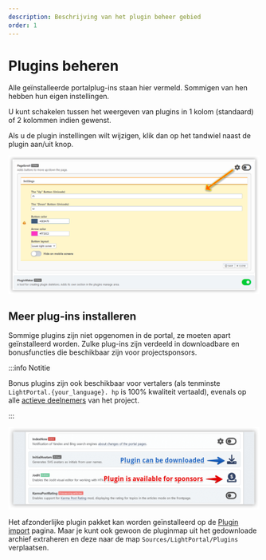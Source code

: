 ```yaml
---
description: Beschrijving van het plugin beheer gebied
order: 1
---
```


# Plugins beheren

Alle geïnstalleerde portalplug-ins staan hier vermeld. Sommigen van hen hebben hun eigen instellingen.

U kunt schakelen tussen het weergeven van plugins in 1 kolom (standaard) of 2 kolommen indien gewenst.

Als u de plugin instellingen wilt wijzigen, klik dan op het tandwiel naast de plugin aan/uit knop.

![Manage plugins](manage_plugins.png)

## Meer plug-ins installeren

Sommige plugins zijn niet opgenomen in de portal, ze moeten apart geïnstalleerd worden. Zulke plug-ins zijn verdeeld in downloadbare en bonusfuncties die beschikbaar zijn voor projectsponsors.

:::info Notitie

Bonus plugins zijn ook beschikbaar voor vertalers (als tenminste `LightPortal.{your_language}. hp` is 100% kwaliteit vertaald), evenals op alle [actieve deelnemers](../how-to/help-to-project) van het project.

:::

![Download additional plugins](download_plugins.png)

Het afzonderlijke plugin pakket kan worden geïnstalleerd op de [Plugin import](./impex) pagina. Maar je kunt ook gewoon de pluginmap uit het gedownloade archief extraheren en deze naar de map `Sources/LightPortal/Plugins` verplaatsen.
